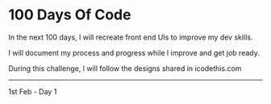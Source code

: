 # 100 Days Of Code

In the next 100 days, l will recreate front end UIs to improve my dev skills. 

I will document my process and progress while l improve and get job ready.

During this challenge, l will follow the designs shared in icodethis.com

-----

1st Feb - Day 1